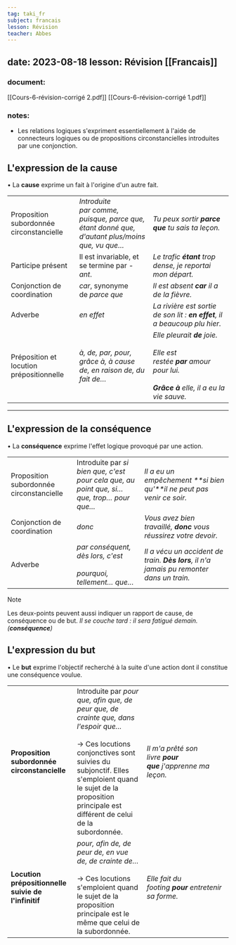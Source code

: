 ```yaml
---
tag: taki_fr
subject: francais
lesson: Révision 
teacher: Abbes
---
```


date: 2023-08-18
lesson: Révision
[[Francais]]
---
### document:
[[Cours-6-révision-corrigé 2.pdf]]
[[Cours-6-révision-corrigé 1.pdf]]
### notes:
- Les relations logiques s'expriment essentiellement à l'aide de connecteurs logiques ou de propositions circonstancielles introduites par une conjonction.

## L'expression de la cause

• La **cause** exprime un fait à l'origine d'un autre fait.

|                                          |                                                                                                 |                                                                                                                                |
| ---------------------------------------- | ----------------------------------------------------------------------------------------------- | ------------------------------------------------------------------------------------------------------------------------------ |
| Proposition subordonnée circonstancielle | _Introduite par _comme, puisque, parce que, étant donné que, d'autant plus/moins que, vu que_…_ | _Tu peux sortir **parce que** tu sais ta leçon._                                                                               |
| Participe présent                        | Il est invariable, et se termine par _-ant_.                                                    | _Le trafic **étant** trop dense, je reportai mon départ._                                                                      |
| Conjonction de coordination              | _car_, synonyme de _parce que_                                                                  | _Il est absent **car** il a de la fièvre._                                                                                     |
| Adverbe                                  | _en effet_                                                                                      | _La rivière est sortie de son lit : **en effet**, il a beaucoup plu hier._                                                     |
| Préposition et locution prépositionnelle | _à, de, par, pour, grâce à, à cause de, en raison de, du fait de…_                              | _Elle pleurait **de** joie._<br><br>_Elle est restée **par** amour pour lui._<br><br>_**Grâce à** elle, il a eu la vie sauve._ |

---
## L'expression de la conséquence

• La **conséquence** exprime l'effet logique provoqué par une action.

|   |   |   |
|---|---|---|
|Proposition subordonnée circonstancielle|Introduite par _si bien que, c'est pour cela que, au point que, si… que, trop… pour que…_|_Il a eu un empêchement **si bien qu'**il ne peut pas venir ce soir._|
|Conjonction de coordination|_donc_|_Vous avez bien travaillé, **donc** vous réussirez votre devoir._|
|Adverbe|_par conséquent, dès lors, c'est_<br><br>_pourquoi, tellement… que…_|_Il a vécu un accident de train. **Dès lors**, il n'a jamais pu remonter dans un train._|

>[!note]
Les deux-points peuvent aussi indiquer un rapport de cause, de conséquence ou de but.
_Il se couche tard : il sera fatigué demain. (**conséquence**)_

## L'expression du but

• Le **but** exprime l'objectif recherché à la suite d'une action dont il constitue une conséquence voulue.

|   |   |   |
|---|---|---|
|**Proposition subordonnée circonstancielle**|Introduite par _pour que, afin que, de peur que, de crainte que, dans l'espoir que…_<br><br>→ Ces locutions conjonctives sont suivies du subjonctif. Elles s'emploient quand le sujet de la proposition principale est différent de celui de la subordonnée.|_Il m'a prêté son livre **pour que** j'apprenne ma leçon._|
|**Locution prépositionnelle suivie de l'infinitif**|_pour, afin de, de peur de, en vue de, de crainte de…_<br><br>→ Ces locutions s'emploient quand le sujet de la proposition principale est le même que celui de la subordonnée.|_Elle fait du footing **pour** entretenir sa forme._|